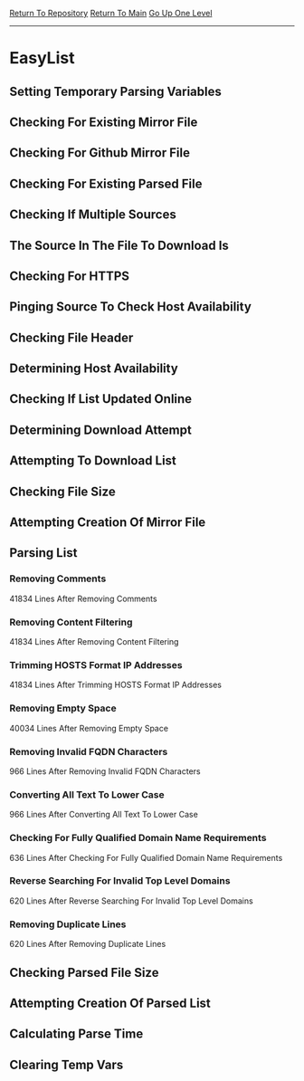 [Return To Repository](https://github.com/deathbybandaid/piholeparser/)
[Return To Main](https://github.com/deathbybandaid/piholeparser/blob/master/RecentRunLogs/Mainlog.md)
[Go Up One Level](https://github.com/deathbybandaid/piholeparser/blob/master/RecentRunLogs/TopLevelScripts/30-Processing-Blacklists.md)
____________________________________
# EasyList
## Setting Temporary Parsing Variables
## Checking For Existing Mirror File
## Checking For Github Mirror File
## Checking For Existing Parsed File
## Checking If Multiple Sources
## The Source In The File To Download Is
## Checking For HTTPS
## Pinging Source To Check Host Availability
## Checking File Header
## Determining Host Availability
## Checking If List Updated Online
## Determining Download Attempt
## Attempting To Download List
## Checking File Size
## Attempting Creation Of Mirror File
## Parsing List
### Removing Comments
41834 Lines After Removing Comments
### Removing Content Filtering
41834 Lines After Removing Content Filtering
### Trimming HOSTS Format IP Addresses
41834 Lines After Trimming HOSTS Format IP Addresses
### Removing Empty Space
40034 Lines After Removing Empty Space
### Removing Invalid FQDN Characters
966 Lines After Removing Invalid FQDN Characters
### Converting All Text To Lower Case
966 Lines After Converting All Text To Lower Case
### Checking For Fully Qualified Domain Name Requirements
636 Lines After Checking For Fully Qualified Domain Name Requirements
### Reverse Searching For Invalid Top Level Domains
620 Lines After Reverse Searching For Invalid Top Level Domains
### Removing Duplicate Lines
620 Lines After Removing Duplicate Lines
## Checking Parsed File Size
## Attempting Creation Of Parsed List
## Calculating Parse Time
## Clearing Temp Vars
